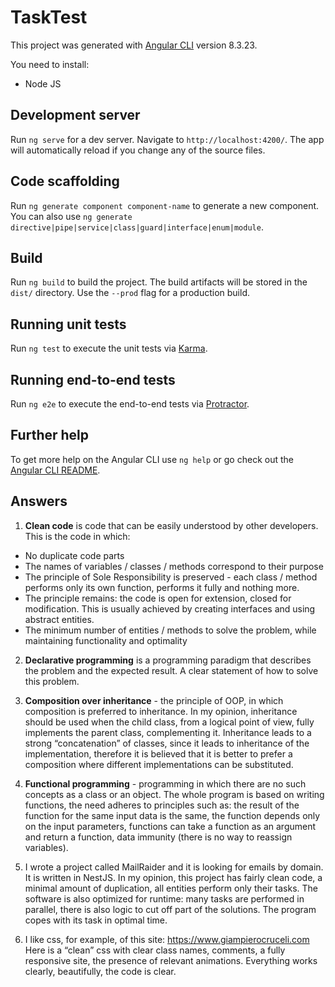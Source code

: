 # TaskTest

This project was generated with [Angular CLI](https://github.com/angular/angular-cli) version 8.3.23.

You need to install:

* Node JS


## Development server

Run `ng serve` for a dev server. Navigate to `http://localhost:4200/`. The app will automatically reload if you change any of the source files.

## Code scaffolding

Run `ng generate component component-name` to generate a new component. You can also use `ng generate directive|pipe|service|class|guard|interface|enum|module`.

## Build

Run `ng build` to build the project. The build artifacts will be stored in the `dist/` directory. Use the `--prod` flag for a production build.

## Running unit tests

Run `ng test` to execute the unit tests via [Karma](https://karma-runner.github.io).

## Running end-to-end tests

Run `ng e2e` to execute the end-to-end tests via [Protractor](http://www.protractortest.org/).

## Further help

To get more help on the Angular CLI use `ng help` or go check out the [Angular CLI README](https://github.com/angular/angular-cli/blob/master/README.md).




## Answers

1. **Clean code** is code that can be easily understood by other developers. This is the code in which:

 -   No duplicate code parts
 -   The names of variables / classes / methods correspond to their purpose
 -   The principle of Sole Responsibility is preserved - each class / method performs only its own function,
    performs it fully and nothing more.
 -   The principle remains: the code is open for extension, closed for modification. 
    This is usually achieved by creating interfaces and using abstract entities.
 -   The minimum number of entities / methods to solve the problem, while maintaining functionality and optimality

2. **Declarative programming** is a programming paradigm that describes the problem and the expected result.
    A clear statement of how to solve this problem.

3. **Composition over inheritance** - the principle of OOP, in which composition is preferred to inheritance.
    In my opinion, inheritance should be used when the child class, from a logical point of view,
    fully implements the parent class, complementing it. Inheritance leads to a strong “concatenation” of classes,
    since it leads to inheritance of the implementation, therefore it is believed that it is better to prefer a composition where different implementations can be substituted.

4. **Functional programming** - programming in which there are no such concepts as a class or an object.
    The whole program is based on writing functions, the need adheres to principles such as: the result of the function 
    for the same input data is the same, the function depends only on the input parameters, 
    functions can take a function as an argument and return a function,
    data immunity (there is no way to reassign variables).

5. I wrote a project called MailRaider and it is looking for emails by domain.
   It is written in NestJS. In my opinion, this project has fairly clean code, a minimal amount of duplication,
   all entities perform only their tasks. The software is also optimized for runtime: many tasks are performed in parallel,
   there is also logic to cut off part of the solutions. The program copes with its task in optimal time.

6. I like css, for example, of this site: https://www.giampierocruceli.com
  Here is a “clean” css with clear class names, comments, a fully responsive site, the presence of relevant animations. 
  Everything works clearly, beautifully, the code is clear.
